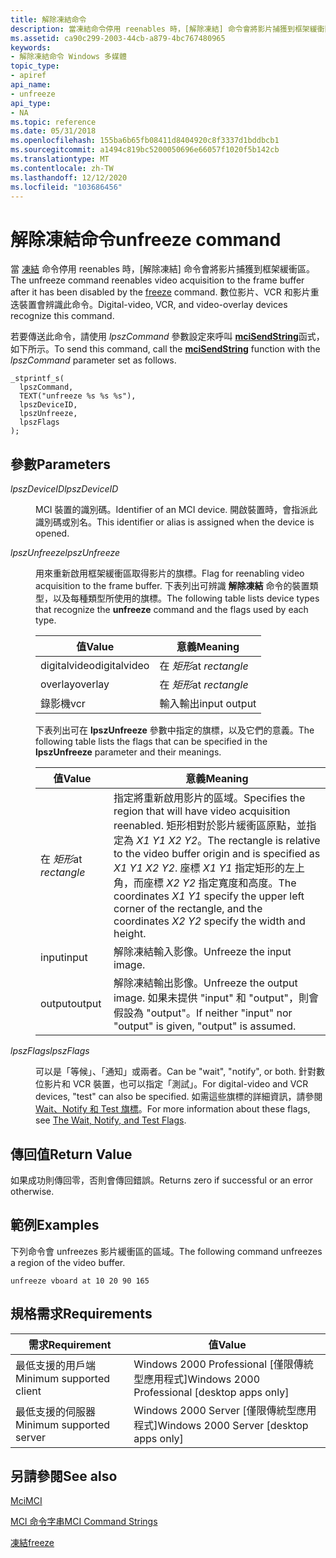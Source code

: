 ```yaml
---
title: 解除凍結命令
description: 當凍結命令停用 reenables 時，[解除凍結] 命令會將影片捕獲到框架緩衝區。 數位影片、VCR 和影片重迭裝置會辨識此命令。
ms.assetid: ca90c299-2003-44cb-a879-4bc767480965
keywords:
- 解除凍結命令 Windows 多媒體
topic_type:
- apiref
api_name:
- unfreeze
api_type:
- NA
ms.topic: reference
ms.date: 05/31/2018
ms.openlocfilehash: 155ba6b65fb08411d8404920c8f3337d1bddbcb1
ms.sourcegitcommit: a1494c819bc5200050696e66057f1020f5b142cb
ms.translationtype: MT
ms.contentlocale: zh-TW
ms.lasthandoff: 12/12/2020
ms.locfileid: "103686456"
---
```

# <a name="unfreeze-command"></a><span data-ttu-id="43127-105">解除凍結命令</span><span class="sxs-lookup"><span data-stu-id="43127-105">unfreeze command</span></span>

<span data-ttu-id="43127-106">當 [凍結](freeze.md) 命令停用 reenables 時，[解除凍結] 命令會將影片捕獲到框架緩衝區。</span><span class="sxs-lookup"><span data-stu-id="43127-106">The unfreeze command reenables video acquisition to the frame buffer after it has been disabled by the [freeze](freeze.md) command.</span></span> <span data-ttu-id="43127-107">數位影片、VCR 和影片重迭裝置會辨識此命令。</span><span class="sxs-lookup"><span data-stu-id="43127-107">Digital-video, VCR, and video-overlay devices recognize this command.</span></span>

<span data-ttu-id="43127-108">若要傳送此命令，請使用 *lpszCommand* 參數設定來呼叫 [**mciSendString**](/previous-versions//dd757161(v=vs.85))函式，如下所示。</span><span class="sxs-lookup"><span data-stu-id="43127-108">To send this command, call the [**mciSendString**](/previous-versions//dd757161(v=vs.85)) function with the *lpszCommand* parameter set as follows.</span></span>

``` syntax
_stprintf_s(
  lpszCommand, 
  TEXT("unfreeze %s %s %s"), 
  lpszDeviceID, 
  lpszUnfreeze, 
  lpszFlags
); 
```

## <a name="parameters"></a><span data-ttu-id="43127-109">參數</span><span class="sxs-lookup"><span data-stu-id="43127-109">Parameters</span></span>

<dl> <dt>

<span data-ttu-id="43127-110"><span id="lpszDeviceID"></span><span id="lpszdeviceid"></span><span id="LPSZDEVICEID"></span>*lpszDeviceID*</span><span class="sxs-lookup"><span data-stu-id="43127-110"><span id="lpszDeviceID"></span><span id="lpszdeviceid"></span><span id="LPSZDEVICEID"></span>*lpszDeviceID*</span></span>
</dt> <dd>

<span data-ttu-id="43127-111">MCI 裝置的識別碼。</span><span class="sxs-lookup"><span data-stu-id="43127-111">Identifier of an MCI device.</span></span> <span data-ttu-id="43127-112">開啟裝置時，會指派此識別碼或別名。</span><span class="sxs-lookup"><span data-stu-id="43127-112">This identifier or alias is assigned when the device is opened.</span></span>

</dd> <dt>

<span data-ttu-id="43127-113"><span id="lpszUnfreeze"></span><span id="lpszunfreeze"></span><span id="LPSZUNFREEZE"></span>*lpszUnfreeze*</span><span class="sxs-lookup"><span data-stu-id="43127-113"><span id="lpszUnfreeze"></span><span id="lpszunfreeze"></span><span id="LPSZUNFREEZE"></span>*lpszUnfreeze*</span></span>
</dt> <dd>

<span data-ttu-id="43127-114">用來重新啟用框架緩衝區取得影片的旗標。</span><span class="sxs-lookup"><span data-stu-id="43127-114">Flag for reenabling video acquisition to the frame buffer.</span></span> <span data-ttu-id="43127-115">下表列出可辨識 **解除凍結** 命令的裝置類型，以及每種類型所使用的旗標。</span><span class="sxs-lookup"><span data-stu-id="43127-115">The following table lists device types that recognize the **unfreeze** command and the flags used by each type.</span></span>



| <span data-ttu-id="43127-116">值</span><span class="sxs-lookup"><span data-stu-id="43127-116">Value</span></span>        | <span data-ttu-id="43127-117">意義</span><span class="sxs-lookup"><span data-stu-id="43127-117">Meaning</span></span>        |
|--------------|----------------|
| <span data-ttu-id="43127-118">digitalvideo</span><span class="sxs-lookup"><span data-stu-id="43127-118">digitalvideo</span></span> | <span data-ttu-id="43127-119">在 *矩形*</span><span class="sxs-lookup"><span data-stu-id="43127-119">at *rectangle*</span></span> |
| <span data-ttu-id="43127-120">overlay</span><span class="sxs-lookup"><span data-stu-id="43127-120">overlay</span></span>      | <span data-ttu-id="43127-121">在 *矩形*</span><span class="sxs-lookup"><span data-stu-id="43127-121">at *rectangle*</span></span> |
| <span data-ttu-id="43127-122">錄影機</span><span class="sxs-lookup"><span data-stu-id="43127-122">vcr</span></span>          | <span data-ttu-id="43127-123">輸入輸出</span><span class="sxs-lookup"><span data-stu-id="43127-123">input output</span></span>   |



 

<span data-ttu-id="43127-124">下表列出可在 **lpszUnfreeze** 參數中指定的旗標，以及它們的意義。</span><span class="sxs-lookup"><span data-stu-id="43127-124">The following table lists the flags that can be specified in the **lpszUnfreeze** parameter and their meanings.</span></span>



| <span data-ttu-id="43127-125">值</span><span class="sxs-lookup"><span data-stu-id="43127-125">Value</span></span>          | <span data-ttu-id="43127-126">意義</span><span class="sxs-lookup"><span data-stu-id="43127-126">Meaning</span></span>                                                                                                                                                                                                                                                                                    |
|----------------|--------------------------------------------------------------------------------------------------------------------------------------------------------------------------------------------------------------------------------------------------------------------------------------------|
| <span data-ttu-id="43127-127">在 *矩形*</span><span class="sxs-lookup"><span data-stu-id="43127-127">at *rectangle*</span></span> | <span data-ttu-id="43127-128">指定將重新啟用影片的區域。</span><span class="sxs-lookup"><span data-stu-id="43127-128">Specifies the region that will have video acquisition reenabled.</span></span> <span data-ttu-id="43127-129">矩形相對於影片緩衝區原點，並指定為 *X1 Y1 X2 Y2*。</span><span class="sxs-lookup"><span data-stu-id="43127-129">The rectangle is relative to the video buffer origin and is specified as *X1 Y1 X2 Y2*.</span></span> <span data-ttu-id="43127-130">座標 *X1 Y1* 指定矩形的左上角，而座標 *X2 Y2* 指定寬度和高度。</span><span class="sxs-lookup"><span data-stu-id="43127-130">The coordinates *X1 Y1* specify the upper left corner of the rectangle, and the coordinates *X2 Y2* specify the width and height.</span></span> |
| <span data-ttu-id="43127-131">input</span><span class="sxs-lookup"><span data-stu-id="43127-131">input</span></span>          | <span data-ttu-id="43127-132">解除凍結輸入影像。</span><span class="sxs-lookup"><span data-stu-id="43127-132">Unfreeze the input image.</span></span>                                                                                                                                                                                                                                                                  |
| <span data-ttu-id="43127-133">output</span><span class="sxs-lookup"><span data-stu-id="43127-133">output</span></span>         | <span data-ttu-id="43127-134">解除凍結輸出影像。</span><span class="sxs-lookup"><span data-stu-id="43127-134">Unfreeze the output image.</span></span> <span data-ttu-id="43127-135">如果未提供 "input" 和 "output"，則會假設為 "output"。</span><span class="sxs-lookup"><span data-stu-id="43127-135">If neither "input" nor "output" is given, "output" is assumed.</span></span>                                                                                                                                                                                                  |



 

</dd> <dt>

<span data-ttu-id="43127-136"><span id="lpszFlags"></span><span id="lpszflags"></span><span id="LPSZFLAGS"></span>*lpszFlags*</span><span class="sxs-lookup"><span data-stu-id="43127-136"><span id="lpszFlags"></span><span id="lpszflags"></span><span id="LPSZFLAGS"></span>*lpszFlags*</span></span>
</dt> <dd>

<span data-ttu-id="43127-137">可以是「等候」、「通知」或兩者。</span><span class="sxs-lookup"><span data-stu-id="43127-137">Can be "wait", "notify", or both.</span></span> <span data-ttu-id="43127-138">針對數位影片和 VCR 裝置，也可以指定「測試」。</span><span class="sxs-lookup"><span data-stu-id="43127-138">For digital-video and VCR devices, "test" can also be specified.</span></span> <span data-ttu-id="43127-139">如需這些旗標的詳細資訊，請參閱 [Wait、Notify 和 Test 旗標](the-wait-notify-and-test-flags.md)。</span><span class="sxs-lookup"><span data-stu-id="43127-139">For more information about these flags, see [The Wait, Notify, and Test Flags](the-wait-notify-and-test-flags.md).</span></span>

</dd> </dl>

## <a name="return-value"></a><span data-ttu-id="43127-140">傳回值</span><span class="sxs-lookup"><span data-stu-id="43127-140">Return Value</span></span>

<span data-ttu-id="43127-141">如果成功則傳回零，否則會傳回錯誤。</span><span class="sxs-lookup"><span data-stu-id="43127-141">Returns zero if successful or an error otherwise.</span></span>

## <a name="examples"></a><span data-ttu-id="43127-142">範例</span><span class="sxs-lookup"><span data-stu-id="43127-142">Examples</span></span>

<span data-ttu-id="43127-143">下列命令會 unfreezes 影片緩衝區的區域。</span><span class="sxs-lookup"><span data-stu-id="43127-143">The following command unfreezes a region of the video buffer.</span></span>

``` syntax
unfreeze vboard at 10 20 90 165
```

## <a name="requirements"></a><span data-ttu-id="43127-144">規格需求</span><span class="sxs-lookup"><span data-stu-id="43127-144">Requirements</span></span>



| <span data-ttu-id="43127-145">需求</span><span class="sxs-lookup"><span data-stu-id="43127-145">Requirement</span></span> | <span data-ttu-id="43127-146">值</span><span class="sxs-lookup"><span data-stu-id="43127-146">Value</span></span> |
|-------------------------------------|------------------------------------------------------------|
| <span data-ttu-id="43127-147">最低支援的用戶端</span><span class="sxs-lookup"><span data-stu-id="43127-147">Minimum supported client</span></span><br/> | <span data-ttu-id="43127-148">Windows 2000 Professional \[僅限傳統型應用程式\]</span><span class="sxs-lookup"><span data-stu-id="43127-148">Windows 2000 Professional \[desktop apps only\]</span></span><br/> |
| <span data-ttu-id="43127-149">最低支援的伺服器</span><span class="sxs-lookup"><span data-stu-id="43127-149">Minimum supported server</span></span><br/> | <span data-ttu-id="43127-150">Windows 2000 Server \[僅限傳統型應用程式\]</span><span class="sxs-lookup"><span data-stu-id="43127-150">Windows 2000 Server \[desktop apps only\]</span></span><br/>       |



## <a name="see-also"></a><span data-ttu-id="43127-151">另請參閱</span><span class="sxs-lookup"><span data-stu-id="43127-151">See also</span></span>

<dl> <dt>

[<span data-ttu-id="43127-152">Mci</span><span class="sxs-lookup"><span data-stu-id="43127-152">MCI</span></span>](mci.md)
</dt> <dt>

[<span data-ttu-id="43127-153">MCI 命令字串</span><span class="sxs-lookup"><span data-stu-id="43127-153">MCI Command Strings</span></span>](mci-command-strings.md)
</dt> <dt>

[<span data-ttu-id="43127-154">凍結</span><span class="sxs-lookup"><span data-stu-id="43127-154">freeze</span></span>](freeze.md)
</dt> </dl>

 

